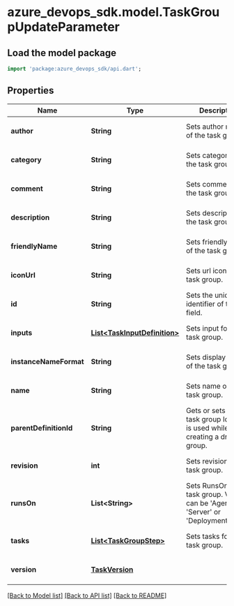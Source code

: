 # azure_devops_sdk.model.TaskGroupUpdateParameter

## Load the model package
```dart
import 'package:azure_devops_sdk/api.dart';
```

## Properties
Name | Type | Description | Notes
------------ | ------------- | ------------- | -------------
**author** | **String** | Sets author name of the task group. | [optional] [default to null]
**category** | **String** | Sets category of the task group. | [optional] [default to null]
**comment** | **String** | Sets comment of the task group. | [optional] [default to null]
**description** | **String** | Sets description of the task group. | [optional] [default to null]
**friendlyName** | **String** | Sets friendly name of the task group. | [optional] [default to null]
**iconUrl** | **String** | Sets url icon of the task group. | [optional] [default to null]
**id** | **String** | Sets the unique identifier of this field. | [optional] [default to null]
**inputs** | [**List&lt;TaskInputDefinition&gt;**](TaskInputDefinition.md) | Sets input for the task group. | [optional] [default to []]
**instanceNameFormat** | **String** | Sets display name of the task group. | [optional] [default to null]
**name** | **String** | Sets name of the task group. | [optional] [default to null]
**parentDefinitionId** | **String** | Gets or sets parent task group Id. This is used while creating a draft task group. | [optional] [default to null]
**revision** | **int** | Sets revision of the task group. | [optional] [default to null]
**runsOn** | **List&lt;String&gt;** | Sets RunsOn of the task group. Value can be &#39;Agent&#39;, &#39;Server&#39; or &#39;DeploymentGroup&#39;. | [optional] [default to []]
**tasks** | [**List&lt;TaskGroupStep&gt;**](TaskGroupStep.md) | Sets tasks for the task group. | [optional] [default to []]
**version** | [**TaskVersion**](TaskVersion.md) |  | [optional] [default to null]

[[Back to Model list]](../README.md#documentation-for-models) [[Back to API list]](../README.md#documentation-for-api-endpoints) [[Back to README]](../README.md)


